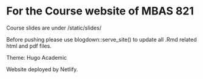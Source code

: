 # For the Course website of MBAS 821

Course slides are under /static/slides/

Before pushing please use blogdown::serve_site() to update all .Rmd related html and pdf files.


Theme: Hugo Academic

Website deployed by Netlify.


